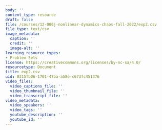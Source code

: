 ```yaml
---
body: ''
content_type: resource
draft: false
file: /courses/12-006j-nonlinear-dynamics-chaos-fall-2022/exp2.csv
file_type: text/csv
image_metadata:
  caption: ''
  credit: ''
  image-alt: ''
learning_resource_types:
- Problem Sets
license: https://creativecommons.org/licenses/by-nc-sa/4.0/
resourcetype: Document
title: exp2.csv
uid: 0315fb06-1701-47ba-a58e-c673fc451376
video_files:
  video_captions_file: ''
  video_thumbnail_file: ''
  video_transcript_file: ''
video_metadata:
  video_speakers: ''
  video_tags: ''
  youtube_description: ''
  youtube_id: ''
---
```

